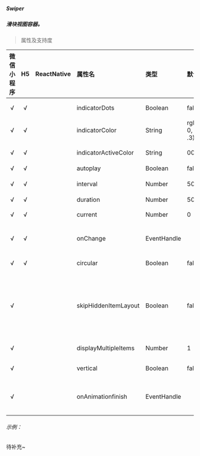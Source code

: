 ##### Swiper
##### 滑块视图容器。

> 属性及支持度

| 微信小程序 | H5 | ReactNative| 属性名 | 类型 | 默认值 | 说明 |
| :-: | :-: | :-: | :- | :- | :- | :- |
| √ | √ |  | indicatorDots           | Boolean     | false             | 是否显示面板指示点                                           |
| √ | √ |  | indicatorColor          | String      | rgba(0, 0, 0, .3) | 指示点颜色                                                   |
| √ | √ |  | indicatorActiveColor    | String      | 000               | 当前选中的指示点颜色                                         |
| √ | √ |  | autoplay                | Boolean     | false             | 是否自动切换                                                 |
| √ | √ |  | interval                | Number      | 5000              | 自动切换时间间隔                                             |
| √ | √ |  | duration                | Number      | 500               | 滑动动画时长                                                 |
| √ | √ |  | current                 | Number      | 0                 | 当前所在滑块的 index                                         |
| √ | √ |  | onChange              | EventHandle |                   | current 改变时会触发 change 事件                             |
| √ | √ |  | circular                | Boolean     | false             | 是否采用衔接滑动                                             |
| √ |   |  | skipHiddenItemLayout | Boolean     | false             | 是否跳过未显示的滑块布局，设为 true 可优化复杂情况下的滑动性能，但会丢失隐藏状态滑块的布局信息 |
| √ |   |  | displayMultipleItems  | Number      | 1                 | 同时显示的滑块数量                                           |
| √ |   |  | vertical                | Boolean     | false             | 滑动方向是否为纵向                                           |
| √ |   |  | onAnimationfinish     | EventHandle |                   | 动画结束时会触发 animationfinish 事件                        |

###### 示例：
待补充~